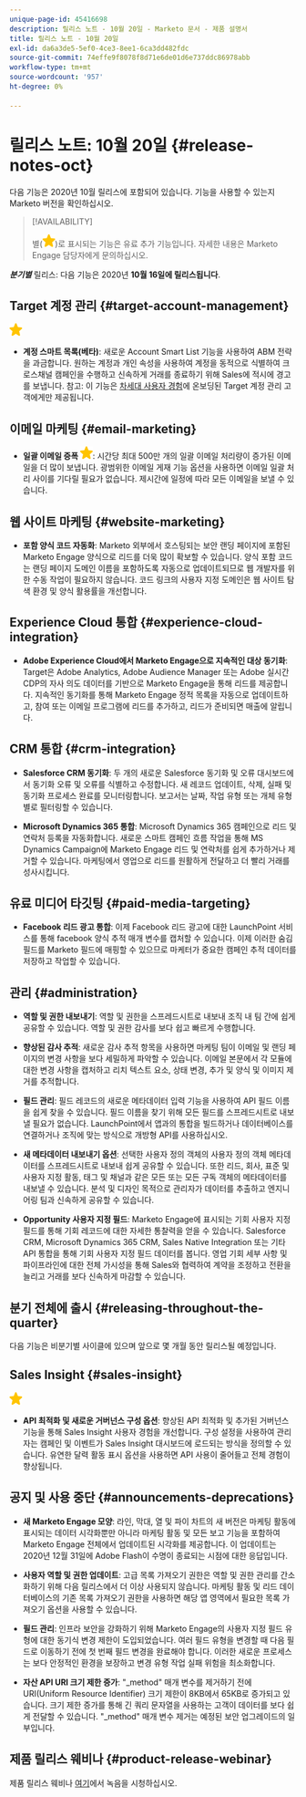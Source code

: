 ```yaml
---
unique-page-id: 45416698
description: 릴리스 노트 - 10월 20일 - Marketo 문서 - 제품 설명서
title: 릴리스 노트 - 10월 20일
exl-id: da6a3de5-5ef0-4ce3-8ee1-6ca3dd482fdc
source-git-commit: 74effe9f8078f8d71e6de01d6e737ddc86978abb
workflow-type: tm+mt
source-wordcount: '957'
ht-degree: 0%

---
```


# 릴리스 노트: 10월 20일 {#release-notes-oct}

다음 기능은 2020년 10월 릴리스에 포함되어 있습니다. 기능을 사용할 수 있는지 Marketo 버전을 확인하십시오.

>[!AVAILABILITY]
>
>별(![](assets/yellow-star.png))로 표시되는 기능은 유료 추가 기능입니다. 자세한 내용은 Marketo Engage 담당자에게 문의하십시오.

**_분기별_** 릴리스: 다음 기능은 2020년  **10월 16일에 릴리스됩니다**.

## Target 계정 관리 {#target-account-management}

![(별)](assets/yellow-star.png)

* **계정 스마트 목록(베타)**: 새로운 Account Smart List 기능을 사용하여 ABM 전략을 과금합니다. 원하는 계정과 개인 속성을 사용하여 계정을 동적으로 식별하여 크로스채널 캠페인을 수행하고 신속하게 거래를 종료하기 위해 Sales에 적시에 경고를 보냅니다. 참고: 이 기능은 [차세대 사용자 경험](https://nation.marketo.com/t5/Employee-Blogs/The-Next-Generation-Marketo-Engage-Experience/ba-p/304205)에 온보딩된 Target 계정 관리 고객에게만 제공됩니다.

## 이메일 마케팅 {#email-marketing}

* **일괄 이메일 증폭  ![(별)](assets/yellow-star.png)**: 시간당 최대 500만 개의 일괄 이메일 처리량이 증가된 이메일을 더 많이 보냅니다. 광범위한 이메일 게재 기능 옵션을 사용하면 이메일 일괄 처리 사이를 기다릴 필요가 없습니다. 제시간에 일정에 따라 모든 이메일을 보낼 수 있습니다.

## 웹 사이트 마케팅 {#website-marketing}

* **포함 양식 코드 자동화**: Marketo 외부에서 호스팅되는 보안 랜딩 페이지에 포함된 Marketo Engage 양식으로 리드를 더욱 많이 확보할 수 있습니다. 양식 포함 코드는 랜딩 페이지 도메인 이름을 포함하도록 자동으로 업데이트되므로 웹 개발자를 위한 수동 작업이 필요하지 않습니다. 코드 링크의 사용자 지정 도메인은 웹 사이트 탐색 환경 및 양식 활용률을 개선합니다.

## Experience Cloud 통합 {#experience-cloud-integration}

* **Adobe Experience Cloud에서 Marketo Engage으로 지속적인 대상 동기화**: Target은 Adobe Analytics, Adobe Audience Manager 또는 Adobe 실시간 CDP의 자사 의도 데이터를 기반으로 Marketo Engage을 통해 리드를 제공합니다. 지속적인 동기화를 통해 Marketo Engage 정적 목록을 자동으로 업데이트하고, 참여 또는 이메일 프로그램에 리드를 추가하고, 리드가 준비되면 매출에 알립니다.

## CRM 통합 {#crm-integration}

* **Salesforce CRM 동기화**: 두 개의 새로운 Salesforce 동기화 및 오류 대시보드에서 동기화 오류 및 오류를 식별하고 수정합니다. 새 레코드 업데이트, 삭제, 실패 및 동기화 프로세스 완료를 모니터링합니다. 보고서는 날짜, 작업 유형 또는 개체 유형별로 필터링할 수 있습니다.

* **Microsoft Dynamics 365 통합**: Microsoft Dynamics 365 캠페인으로 리드 및 연락처 등록을 자동화합니다. 새로운 스마트 캠페인 흐름 작업을 통해 MS Dynamics Campaign에 Marketo Engage 리드 및 연락처를 쉽게 추가하거나 제거할 수 있습니다. 마케팅에서 영업으로 리드를 원활하게 전달하고 더 빨리 거래를 성사시킵니다.

## 유료 미디어 타깃팅 {#paid-media-targeting}

* **Facebook 리드 광고 통합**: 이제 Facebook 리드 광고에 대한 LaunchPoint 서비스를 통해 facebook 양식 추적 매개 변수를 캡처할 수 있습니다. 이제 이러한 숨김 필드를 Marketo 필드에 매핑할 수 있으므로 마케터가 중요한 캠페인 추적 데이터를 저장하고 작업할 수 있습니다.

## 관리 {#administration}

* **역할 및 권한 내보내기**: 역할 및 권한을 스프레드시트로 내보내 조직 내 팀 간에 쉽게 공유할 수 있습니다. 역할 및 권한 감사를 보다 쉽고 빠르게 수행합니다.

* **향상된 감사 추적**: 새로운 감사 추적 항목을 사용하면 마케팅 팀이 이메일 및 랜딩 페이지의 변경 사항을 보다 세밀하게 파악할 수 있습니다. 이메일 본문에서 각 모듈에 대한 변경 사항을 캡처하고 리치 텍스트 요소, 상태 변경, 추가 및 양식 및 이미지 제거를 추적합니다.

* **필드 관리**: 필드 레코드의 새로운 메타데이터 입력 기능을 사용하여 API 필드 이름을 쉽게 찾을 수 있습니다. 필드 이름을 찾기 위해 모든 필드를 스프레드시트로 내보낼 필요가 없습니다. LaunchPoint에서 앱과의 통합을 빌드하거나 데이터베이스를 연결하거나 조직에 맞는 방식으로 개방형 API를 사용하십시오.

* **새 메타데이터 내보내기 옵션**: 선택한 사용자 정의 객체의 사용자 정의 객체 메타데이터를 스프레드시트로 내보내 쉽게 공유할 수 있습니다. 또한 리드, 회사, 표준 및 사용자 지정 활동, 태그 및 채널과 같은 모든 또는 모든 구독 객체의 메타데이터를 내보낼 수 있습니다. 분석 및 디자인 목적으로 관리자가 데이터를 추출하고 엔지니어링 팀과 신속하게 공유할 수 있습니다.

* **Opportunity 사용자 지정 필드**: Marketo Engage에 표시되는 기회 사용자 지정 필드를 통해 기회 레코드에 대한 자세한 통찰력을 얻을 수 있습니다. Salesforce CRM, Microsoft Dynamics 365 CRM, Sales Native Integration 또는 기타 API 통합을 통해 기회 사용자 지정 필드 데이터를 봅니다. 영업 기회 세부 사항 및 파이프라인에 대한 전체 가시성을 통해 Sales와 협력하여 계약을 조정하고 전환을 늘리고 거래를 보다 신속하게 마감할 수 있습니다.

## 분기 전체에 출시 {#releasing-throughout-the-quarter}

다음 기능은 비분기별 사이클에 있으며 앞으로 몇 개월 동안 릴리스될 예정입니다.

## Sales Insight {#sales-insight}

![(별)](assets/yellow-star.png)

* **API 최적화 및 새로운 거버넌스 구성 옵션**: 향상된 API 최적화 및 추가된 거버넌스 기능을 통해 Sales Insight 사용자 경험을 개선합니다. 구성 설정을 사용하여 관리자는 캠페인 및 이벤트가 Sales Insight 대시보드에 로드되는 방식을 정의할 수 있습니다. 유연한 달력 활동 표시 옵션을 사용하면 API 사용이 줄어들고 전체 경험이 향상됩니다.

## 공지 및 사용 중단 {#announcements-deprecations}

* **새 Marketo Engage 모양**: 라인, 막대, 열 및 파이 차트의 새 버전은 마케팅 활동에 표시되는 데이터 시각화뿐만 아니라 마케팅 활동 및 모든 보고 기능을 포함하여 Marketo Engage 전체에서 업데이트된 시각화를 제공합니다. 이 업데이트는 2020년 12월 31일에 Adobe Flash이 수명이 종료되는 시점에 대한 응답입니다.

* **사용자 역할 및 권한 업데이트**: 고급 목록 가져오기 권한은 역할 및 권한 관리를 간소화하기 위해 다음 릴리스에서 더 이상 사용되지 않습니다. 마케팅 활동 및 리드 데이터베이스의 기존 목록 가져오기 권한을 사용하면 해당 앱 영역에서 필요한 목록 가져오기 옵션을 사용할 수 있습니다.

* **필드 관리**: 인프라 보안을 강화하기 위해 Marketo Engage의 사용자 지정 필드 유형에 대한 동기식 변경 제한이 도입되었습니다. 여러 필드 유형을 변경할 때 다음 필드로 이동하기 전에 첫 번째 필드 변경을 완료해야 합니다. 이러한 새로운 프로세스는 보다 안정적인 환경을 보장하고 변경 유형 작업 실패 위험을 최소화합니다.

* **자산 API URI 크기 제한 증가**: &quot;_method&quot; 매개 변수를 제거하기 전에 URI(Uniform Resource Identifier) 크기 제한이 8KB에서 65KB로 증가되고 있습니다. 크기 제한 증가를 통해 긴 쿼리 문자열을 사용하는 고객이 데이터를 보다 쉽게 전달할 수 있습니다. &quot;_method&quot; 매개 변수 제거는 예정된 보안 업그레이드의 일부입니다.

## 제품 릴리스 웨비나 {#product-release-webinar}

제품 릴리스 웨비나 [여기](https://engage.marketo.com/Oct_20_Release_OnDemand.html)에서 녹음을 시청하십시오.
